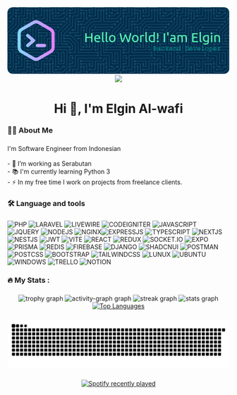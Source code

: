 <div align="center">
  <img src="./images/github-header-image.png"  />
</div>

<div align="center">
  <img src="https://visitor-badge.laobi.icu/badge?page_id=aalwf.aalwf&"  />
</div>

###

<h1 align="center">Hi 👋, I'm Elgin Al-wafi</h1>

###

<h3 align="left">👩‍💻  About Me</h3>

###

<p align="left">I'm Software Engineer from Indonesian<br><br>- 🔭 I’m working as Serabutan<br>- 📚 I'm currently learning Python 3<br>- ⚡ In my free time I work on projects from freelance clients.</p>

###

<h3 align="left">🛠 Language and tools</h3>

###

![PHP](https://img.shields.io/badge/PHP-777BB4?style=for-the-badge&logo=php&logoColor=white) ![LARAVEL](https://img.shields.io/badge/Laravel-FF2D20?style=for-the-badge&logo=laravel&logoColor=white) ![LIVEWIRE](https://img.shields.io/badge/livewire-4e56a6?style=for-the-badge&logo=livewire&logoColor=white) ![CODEIGNITER](https://img.shields.io/badge/Codeigniter-EF4223?style=for-the-badge&logo=codeigniter&logoColor=white) ![JAVASCRIPT](https://img.shields.io/badge/JavaScript-323330?style=for-the-badge&logo=javascript&logoColor=F7DF1E) ![JQUERY](https://img.shields.io/badge/jQuery-0769AD?style=for-the-badge&logo=jquery&logoColor=white) ![NODEJS](https://img.shields.io/badge/Node%20js-339933?style=for-the-badge&logo=nodedotjs&logoColor=white) ![NGINX](https://img.shields.io/badge/Nginx-009639?style=for-the-badge&logo=nginx&logoColor=white)![EXPRESSJS](https://img.shields.io/badge/Express%20js-000000?style=for-the-badge&logo=express&logoColor=white) ![TYPESCRIPT](https://img.shields.io/badge/TypeScript-007ACC?style=for-the-badge&logo=typescript&logoColor=white) ![NEXTJS](https://img.shields.io/badge/next%20js-000000?style=for-the-badge&logo=nextdotjs&logoColor=white) ![NESTJS](https://img.shields.io/badge/nestjs-E0234E?style=for-the-badge&logo=nestjs&logoColor=white) ![JWT](https://img.shields.io/badge/JWT-000000?style=for-the-badge&logo=JSON%20web%20tokens&logoColor=white) ![VITE](https://img.shields.io/badge/Vite-B73BFE?style=for-the-badge&logo=vite&logoColor=FFD62E) ![REACT](https://img.shields.io/badge/React-20232A?style=for-the-badge&logo=react&logoColor=61DAFB) ![REDUX](https://img.shields.io/badge/Redux-593D88?style=for-the-badge&logo=redux&logoColor=white) ![SOCKET.IO](https://img.shields.io/badge/Socket.io-010101?&style=for-the-badge&logo=Socket.io&logoColor=white) ![EXPO](https://img.shields.io/badge/Expo-1B1F23?style=for-the-badge&logo=expo&logoColor=white) ![PRISMA](https://img.shields.io/badge/Prisma-3982CE?style=for-the-badge&logo=Prisma&logoColor=white) ![REDIS](https://img.shields.io/badge/redis-CC0000.svg?&style=for-the-badge&logo=redis&logoColor=white) ![FIREBASE](https://img.shields.io/badge/firebase-ffca28?style=for-the-badge&logo=firebase&logoColor=black) ![DJANGO](https://img.shields.io/badge/Django-092E20?style=for-the-badge&logo=django&logoColor=green) ![SHADCNUI](https://img.shields.io/badge/shadcn%2Fui-000000?style=for-the-badge&logo=shadcnui&logoColor=white) ![POSTMAN](https://img.shields.io/badge/Postman-FF6C37?style=for-the-badge&logo=Postman&logoColor=white) ![POSTCSS](https://img.shields.io/badge/postcss-DD3A0A?style=for-the-badge&logo=postcss&logoColor=white) ![BOOTSTRAP](https://img.shields.io/badge/Bootstrap-563D7C?style=for-the-badge&logo=bootstrap&logoColor=white) ![TAILWINDCSS](https://img.shields.io/badge/Tailwind_CSS-38B2AC?style=for-the-badge&logo=tailwind-css&logoColor=white) ![LUNUX](https://img.shields.io/badge/Linux-FCC624?style=for-the-badge&logo=linux&logoColor=black) ![UBUNTU](https://img.shields.io/badge/Ubuntu-E95420?style=for-the-badge&logo=ubuntu&logoColor=white) ![WINDOWS](https://img.shields.io/badge/Windows-0078D6?style=for-the-badge&logo=windows&logoColor=white) ![TRELLO](https://img.shields.io/badge/Trello-0052CC?style=for-the-badge&logo=trello&logoColor=white) ![NOTION](https://img.shields.io/badge/Notion-000000?style=for-the-badge&logo=notion&logoColor=white)

###

<h3 align="left">🔥 My Stats :</h3>

###

<div align="center">
  <img src="https://github-profile-trophy.vercel.app?username=aalwf&theme=dracula&column=-1&row=1&margin-w=8&margin-h=8&no-bg=false&no-frame=false&order=4" height="150" alt="trophy graph"  />
  <img src="https://github-readme-activity-graph.vercel.app/graph?username=aalwf&radius=16&theme=dracula&area=true&order=5" height="300" alt="activity-graph graph"  />
  <img src="https://streak-stats.demolab.com?user=aalwf&locale=en&mode=daily&theme=dracula&hide_border=false&border_radius=5&order=3" height="150" alt="streak graph"  />
  <img src="https://github-readme-stats.vercel.app/api?username=aalwf&hide_title=false&hide_rank=false&show_icons=true&include_all_commits=true&count_private=true&disable_animations=false&theme=dracula&locale=en&hide_border=false&order=1" height="150" alt="stats graph"  />
  <a href="https://github.com/aalwf" align="left"><img src="https://github-readme-stats.vercel.app/api/top-langs/?username=aalwf&langs_count=10&title_color=ff6e96&text_color=ffffff&bg_color=282a36&locale=en&custom_title=Top%20%Languages" alt="Top Languages" /></a>
</div>

###

<div align="center">
  <img src="https://raw.githubusercontent.com/aalwf/aalwf/output/snake.svg" alt="Snake animation" />
</div>

###

<div align="center">
  <a href="https://open.spotify.com/user/31qwobi7mt66js6yrxl2la5wpmsu">
    <img src="https://spotify-recently-played-readme.vercel.app/api?user=31qwobi7mt66js6yrxl2la5wpmsu&count=5&unique=true" alt="Spotify recently played"  />
  </a>
</div>

###
